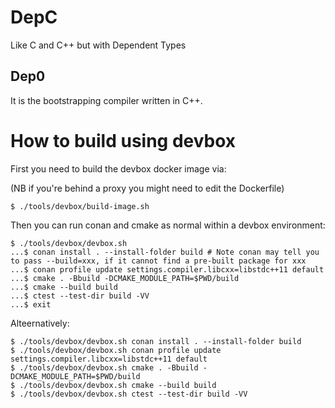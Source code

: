# DepC

Like C and C++ but with Dependent Types

## Dep0

It is the bootstrapping compiler written in C++.

# How to build using devbox

First you need to build the devbox docker image via:

(NB if you're behind a proxy you might need to edit the Dockerfile)

```
$ ./tools/devbox/build-image.sh
```

Then you can run conan and cmake as normal within a devbox environment:

```
$ ./tools/devbox/devbox.sh
...$ conan install . --install-folder build # Note conan may tell you to pass --build=xxx, if it cannot find a pre-built package for xxx
...$ conan profile update settings.compiler.libcxx=libstdc++11 default
...$ cmake . -Bbuild -DCMAKE_MODULE_PATH=$PWD/build
...$ cmake --build build
...$ ctest --test-dir build -VV
...$ exit
```

Alteernatively:

```
$ ./tools/devbox/devbox.sh conan install . --install-folder build
$ ./tools/devbox/devbox.sh conan profile update settings.compiler.libcxx=libstdc++11 default
$ ./tools/devbox/devbox.sh cmake . -Bbuild -DCMAKE_MODULE_PATH=$PWD/build
$ ./tools/devbox/devbox.sh cmake --build build
$ ./tools/devbox/devbox.sh ctest --test-dir build -VV
```
